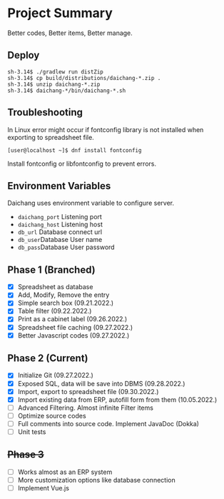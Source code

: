 # Project Summary
Better codes, Better items, Better manage.
## Deploy
```shell
sh-3.14$ ./gradlew run distZip
sh-3.14$ cp build/distributions/daichang-*.zip .
sh-3.14$ unzip daichang-*.zip
sh-3.14$ daichang-*/bin/daichang-*.sh
```
## Troubleshooting
In Linux error might occur if fontconfig library is not installed when exporting to spreadsheet file.
```shell
[user@localhost ~]$ dnf install fontconfig
```
Install fontconfig or libfontconfig to prevent errors.
## Environment Variables
Daichang uses environment variable to configure server.
 - ```daichang_port``` Listening port
 - ```daichang_host``` Listening host
 - ```db_url``` Database connect url
 - ```db_user```Database User name
 - ```db_pass```Database User password
## Phase 1 (Branched)
 - [x] Spreadsheet as database
 - [x] Add, Modify, Remove the entry
 - [x] Simple search box (09.21.2022.)
 - [x] Table filter (09.22.2022.)
 - [x] Print as a cabinet label (09.26.2022.)
 - [x] Spreadsheet file caching (09.27.2022.)
 - [x] Better Javascript codes (09.27.2022.)

## Phase 2 (Current)
 - [x] Initialize Git (09.27.2022.)
 - [x] Exposed SQL, data will be save into DBMS (09.28.2022.)
 - [x] Import, export to spreadsheet file (09.30.2022.)
 - [x] Import existing data from ERP, autofill form from them (10.05.2022.)
 - [ ] Advanced Filtering. Almost infinite Filter items
 - [ ] Optimize source codes
 - [ ] Full comments into source code. Implement JavaDoc (Dokka)
 - [ ] Unit tests

## ~~Phase 3~~
 - [ ] Works almost as an ERP system
 - [ ] More customization options like database connection
 - [ ] Implement Vue.js 
